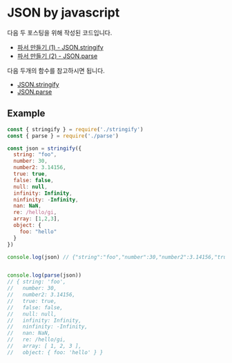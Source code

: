 # JSON by javascript

다음 두 포스팅을 위해 작성된 코드입니다.

- [파서 만들기 (1) - JSON.stringify](https://wani.kr/posts/2020/02/11/make-parser-1/)
- [파서 만들기 (2) - JSON.parse](https://wani.kr/posts/2020/02/22/make-parser-2/)

다음 두개의 함수를 참고하시면 됩니다.

- [JSON.stringify](./stringify.js)
- [JSON.parse](./parse.js)

## Example

```js
const { stringify } = require('./stringify')
const { parse } = require('./parse')

const json = stringify({
  string: "foo",
  number: 30,
  number2: 3.14156,
  true: true,
  false: false,
  null: null,
  infinity: Infinity,
  ninfinity: -Infinity,
  nan: NaN,
  re: /hello/gi,
  array: [1,2,3],
  object: {
    foo: "hello"
  }
})

console.log(json) // {"string":"foo","number":30,"number2":3.14156,"true":true,"false":false,"null":null,"infinity":Infinity,"ninfinity":-Infinity,"nan":NaN,"re":/hello/gi,"array":[1,2,3],"object":{"foo":"hello"}}


console.log(parse(json)) 
// { string: 'foo',
//   number: 30,
//   number2: 3.14156,
//   true: true,
//   false: false,
//   null: null,
//   infinity: Infinity,
//   ninfinity: -Infinity,
//   nan: NaN,
//   re: /hello/gi,
//   array: [ 1, 2, 3 ],
//   object: { foo: 'hello' } }
```
